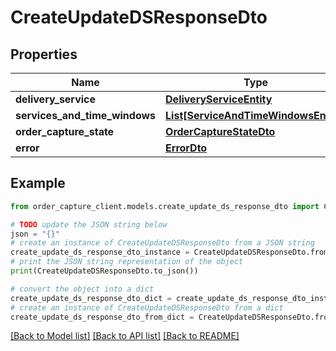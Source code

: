 # CreateUpdateDSResponseDto


## Properties

Name | Type | Description | Notes
------------ | ------------- | ------------- | -------------
**delivery_service** | [**DeliveryServiceEntity**](DeliveryServiceEntity.md) |  | [optional] 
**services_and_time_windows** | [**List[ServiceAndTimeWindowsEntity]**](ServiceAndTimeWindowsEntity.md) |  | [optional] 
**order_capture_state** | [**OrderCaptureStateDto**](OrderCaptureStateDto.md) |  | [optional] 
**error** | [**ErrorDto**](ErrorDto.md) |  | [optional] 

## Example

```python
from order_capture_client.models.create_update_ds_response_dto import CreateUpdateDSResponseDto

# TODO update the JSON string below
json = "{}"
# create an instance of CreateUpdateDSResponseDto from a JSON string
create_update_ds_response_dto_instance = CreateUpdateDSResponseDto.from_json(json)
# print the JSON string representation of the object
print(CreateUpdateDSResponseDto.to_json())

# convert the object into a dict
create_update_ds_response_dto_dict = create_update_ds_response_dto_instance.to_dict()
# create an instance of CreateUpdateDSResponseDto from a dict
create_update_ds_response_dto_from_dict = CreateUpdateDSResponseDto.from_dict(create_update_ds_response_dto_dict)
```
[[Back to Model list]](../README.md#documentation-for-models) [[Back to API list]](../README.md#documentation-for-api-endpoints) [[Back to README]](../README.md)


